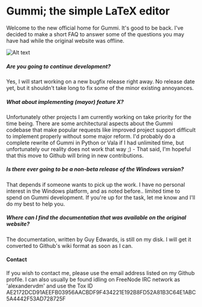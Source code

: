 # Gummi; the simple LaTeX editor
Welcome to the new official home for Gummi. It's good to be back. I've decided to make a short FAQ to answer some of the questions you may have had while the original website was offline. 

![Alt text](/../screenshots/screenshots/gummi-065-main.png?raw=true "gummi 0.6.5 main")

##### Are you going to continue development?
Yes, I will start working on a new bugfix release right away. No release date yet, but it shouldn't take long to fix some of the minor existing annoyances. 

##### What about implementing (mayor) feature X?
Unfortunately other projects I am currently working on take priority for the time being. There are some architectural aspects about the Gummi codebase that make popular requests like improved project support difficult to implement properly without some major reform. I'd probably do a complete rewrite of Gummi in Python or Vala if I had unlimited time, but unfortunately our reality does not work that way ;) - That said, I'm hopeful that this move to Github will bring in new contributions. 

##### Is there ever going to be a non-beta release of the Windows version?
That depends if someone wants to pick up the work. I have no personal interest in the Windows platform, and as noted before.. limited time to spend on Gummi development. If you're up for the task, let me know and I'll do my best to help you. 

##### Where can I find the documentation that was available on the original website?

The documentation, written by Guy Edwards, is still on my disk. I will get it converted to Github's wiki format as soon as I can. 

#### Contact

If you wish to contact me, please use the email address listed on my Github profile. I can also usually be found idling on FreeNode IRC network as 'alexandervdm' and use the Tox ID AE2172DCD91AEEFB03956AACBDF9F434221E192B8FD52A81B3C64E1ABC5A4442F53AD728725F
